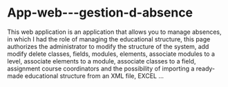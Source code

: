 # App-web---gestion-d-absence
This web application is an application that allows you to manage absences, in which I had the role of managing the educational structure, this page authorizes the administrator to modify the structure of the system, add modify delete classes, fields, modules, elements, associate modules to a level, associate elements to a module, associate classes to a field, assignment course coordinators and the possibility of importing a ready-made educational structure from an XML file, EXCEL ... 
